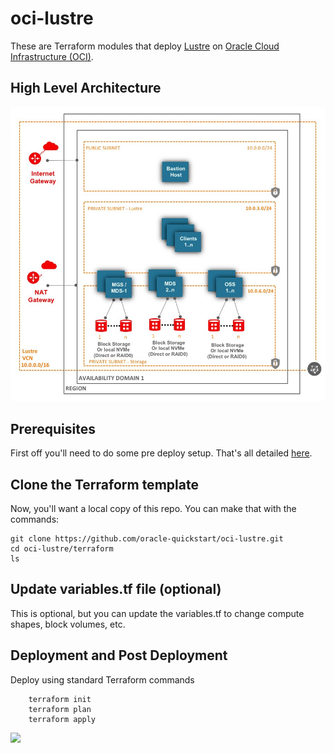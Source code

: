 # oci-lustre
These are Terraform modules that deploy [Lustre](http://lustre.org/) on [Oracle Cloud Infrastructure (OCI)](https://cloud.oracle.com/en_US/cloud-infrastructure).

## High Level Architecture 
![](./images/Lustre_OCI_High_Level_Arch.jpeg)

## Prerequisites
First off you'll need to do some pre deploy setup.  That's all detailed [here](https://github.com/oracle/oci-quickstart-prerequisites).

## Clone the Terraform template
Now, you'll want a local copy of this repo.  You can make that with the commands:

    git clone https://github.com/oracle-quickstart/oci-lustre.git
    cd oci-lustre/terraform
    ls

## Update variables.tf file (optional)
This is optional, but you can update the variables.tf to change compute shapes, block volumes, etc. 

## Deployment and Post Deployment
Deploy using standard Terraform commands

        terraform init
        terraform plan
        terraform apply

![](./images/Single-Node-TF-apply.PNG)
